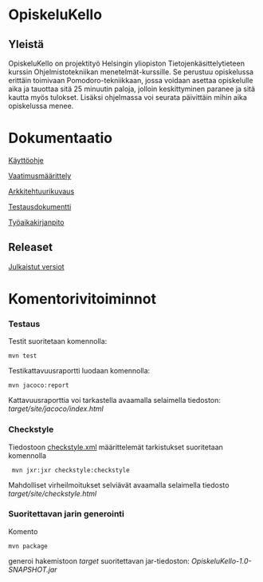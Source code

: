 # OpiskeluKello

## Yleistä

OpiskeluKello on projektityö Helsingin yliopiston Tietojenkäsittelytieteen kurssin Ohjelmistotekniikan menetelmät-kurssille. Se perustuu opiskelussa erittäin toimivaan Pomodoro-tekniikkaan, jossa voidaan asettaa opiskelulle aika ja tauottaa sitä 25 minuutin paloja, jolloin keskittyminen paranee ja sitä kautta myös tulokset. Lisäksi ohjelmassa voi seurata päivittäin mihin aika opiskelussa menee.

# Dokumentaatio

[Käyttöohje]()

[Vaatimusmäärittely](https://github.com/Mazaalto/ot-harjoitustyo2020/blob/master/dokumentaatio/maarittelydokumentti.md)

[Arkkitehtuurikuvaus](https://github.com/Mazaalto/ot-harjoitustyo2020/blob/master/dokumentaatio/arkkitehtuuri.md)

[Testausdokumentti]()

[Työaikakirjanpito](https://github.com/Mazaalto/ot-harjoitustyo2020/blob/master/dokumentaatio/ty%C3%B6aikakirjanpito.md)

## Releaset

[Julkaistut versiot](https://github.com/Mazaalto/ot-harjoitustyo2020/releases/tag/viikko5)

# Komentorivitoiminnot

### Testaus

Testit suoritetaan komennolla:

```
mvn test
```

Testikattavuusraportti luodaan komennolla:

```
mvn jacoco:report
```

Kattavuusraporttia voi tarkastella avaamalla selaimella tiedoston: _target/site/jacoco/index.html_

### Checkstyle

Tiedostoon [checkstyle.xml](https://github.com/mazaalto/OtmTodoApp/blob/master/checkstyle.xml) määrittelemät tarkistukset suoritetaan komennolla

```
 mvn jxr:jxr checkstyle:checkstyle
```

Mahdolliset virheilmoitukset selviävät avaamalla selaimella tiedosto _target/site/checkstyle.html_

### Suoritettavan jarin generointi

Komento

```
mvn package
```

generoi hakemistoon _target_ suoritettavan jar-tiedoston: _OpiskeluKello-1.0-SNAPSHOT.jar_

